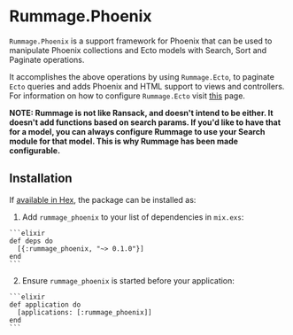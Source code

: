 # Rummage.Phoenix

`Rummage.Phoenix` is a support framework for Phoenix that can be used to manipulate Phoenix collections and Ecto
models with Search, Sort and Paginate operations.

It accomplishes the above operations by using `Rummage.Ecto`, to paginate `Ecto` queries and adds Phoenix and HTML
support to views and controllers. For information on how to configure `Rummage.Ecto` visit
[this](/Users/adiiyengar/Excipients/rummage_ecto) page.

**NOTE: Rummage is not like Ransack, and doesn't intend to be either. It doesn't add functions based on search params.
If you'd like to have that for a model, you can always configure Rummage to use your Search module for that model. This
is why Rummage has been made configurable.**

## Installation

If [available in Hex](https://hexdocs.pm/rummage_phoenix/api-reference.html), the package can be installed as:

  1. Add `rummage_phoenix` to your list of dependencies in `mix.exs`:

    ```elixir
    def deps do
      [{:rummage_phoenix, "~> 0.1.0"}]
    end
    ```

  2. Ensure `rummage_phoenix` is started before your application:

    ```elixir
    def application do
      [applications: [:rummage_phoenix]]
    end
    ```

